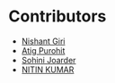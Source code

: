 <!-- @format -->

# Contributors

- [Nishant Giri](https://github.com/nishant-giri "View Profile")
- [Atig Purohit](https://github.com/AtigPurohit "View Profile")
- [Sohini Joarder](https://github.com/SohinijRover "View Profile")
- [NITIN KUMAR](https://github.com/Nitin-45)
